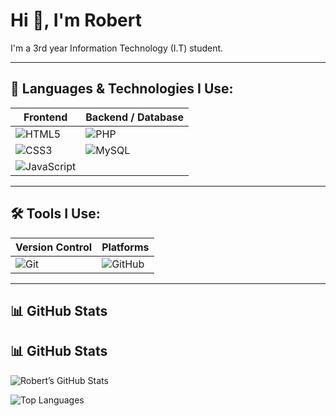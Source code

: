# Hi 👋, I'm Robert

I'm a 3rd year Information Technology (I.T) student.

---

## 🧠 Languages & Technologies I Use:

| Frontend             | Backend / Database      |
|----------------------|--------------------------|
| ![HTML5](https://img.shields.io/badge/HTML5-E34F26?style=for-the-badge&logo=html5&logoColor=white) | ![PHP](https://img.shields.io/badge/PHP-777BB4?style=for-the-badge&logo=php&logoColor=white) |
| ![CSS3](https://img.shields.io/badge/CSS3-1572B6?style=for-the-badge&logo=css3&logoColor=white) | ![MySQL](https://img.shields.io/badge/MySQL-4479A1?style=for-the-badge&logo=mysql&logoColor=white) |
| ![JavaScript](https://img.shields.io/badge/JavaScript-F7DF1E?style=for-the-badge&logo=javascript&logoColor=black) |  |

---

## 🛠️ Tools I Use:

| Version Control | Platforms |
|-----------------|-----------|
| ![Git](https://img.shields.io/badge/Git-F05032?style=for-the-badge&logo=git&logoColor=white) | ![GitHub](https://img.shields.io/badge/GitHub-181717?style=for-the-badge&logo=github&logoColor=white) |

---

## 📊 GitHub Stats

## 📊 GitHub Stats

![Robert’s GitHub Stats](https://github-readme-stats.vercel.app/api?username=chessdotdev&show_icons=true&theme=radical)

![Top Languages](https://github-readme-stats.vercel.app/api/top-langs/?username=chessdotdev&layout=compact&theme=radical)
